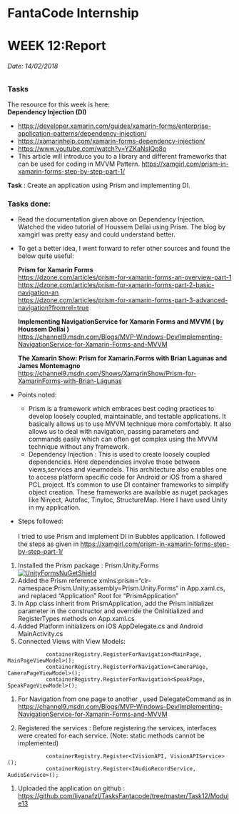 
# FantaCode Internship
# WEEK 12:Report 

###### Date: 14/02/2018
### Tasks 

The resource for this week is here:<br>
<b>Dependency Injection (DI)</b>
* https://developer.xamarin.com/guides/xamarin-forms/enterprise-application-patterns/dependency-injection/
* https://xamarinhelp.com/xamarin-forms-dependency-injection/
* https://www.youtube.com/watch?v=YZKaNsIQp8o
* This article will introduce you to a library and different frameworks that can be used for coding in MVVM Pattern.
https://xamgirl.com/prism-in-xamarin-forms-step-by-step-part-1/


<b>Task</b> : Create an application using Prism and implementing DI.
### Tasks done:

* Read the documentation given above on Dependency Injection. Watched the video tutorial of Houssem Dellai using Prism. The blog by xamgirl was pretty easy and could understand better.
* To get a better idea, I went forward to refer other sources and found the below quite useful:<br>

  <b>Prism for Xamarin Forms</b>
   <br>https://dzone.com/articles/prism-for-xamarin-forms-an-overview-part-1
<br>https://dzone.com/articles/prism-for-xamarin-forms-part-2-basic-navigation-an
<br>https://dzone.com/articles/prism-for-xamarin-forms-part-3-advanced-navigation?fromrel=true<br>
  
  <b>Implementing NavigationService for Xamarin Forms and MVVM ( by Houssem Dellai )</b>
  <br>https://channel9.msdn.com/Blogs/MVP-Windows-Dev/Implementing-NavigationService-for-Xamarin-Forms-and-MVVM
  
  <b>The Xamarin Show: Prism for Xamarin.Forms with Brian Lagunas and James Montemagno</b>
  <br>https://channel9.msdn.com/Shows/XamarinShow/Prism-for-XamarinForms-with-Brian-Lagunas
* Points noted:<br>
  - Prism is a framework which embraces best coding practices to develop loosely coupled, maintainable, and testable applications.
    It basically allows us to use MVVM technique more comfortably. It also allows us to deal with navigation, passing parameters and         commands easily which can often get complex using the MVVM technique without any framework.
  - Dependency Injection : This is used to create loosely coupled dependencies. Here dependencies involve those between views,services       and viewmodels. This architecture also enables one to access platform specific code for Android or iOS from a shared PCL project.
    It’s common to use DI container frameworks to simplify object creation. These frameworks are available as nuget packages like             Ninject, Autofac, TinyIoc, StructureMap. Here I have used Unity in my application.
* Steps followed:<br>
  <br> I tried to use Prism and implement DI in Bubbles application.
  I followed the steps as given in https://xamgirl.com/prism-in-xamarin-forms-step-by-step-part-1/
1. Installed the Prism package : Prism.Unity.Forms <a href="https://www.nuget.org/packages/Prism.Unity.Forms/" rel="nofollow"><img src="https://camo.githubusercontent.com/709fd2a23b7675bb66f11291ffd20e81fdb43f5c/68747470733a2f2f696d672e736869656c64732e696f2f6e756765742f767072652f507269736d2e556e6974792e466f726d732e737667" alt="UnityFormsNuGetShield" data-canonical-src="https://img.shields.io/nuget/vpre/Prism.Unity.Forms.svg" style="max-width:100%;"></a>
1. Added the Prism reference xmlns:prism=“clr-namespace:Prism.Unity;assembly=Prism.Unity.Forms“ in App.xaml.cs, and replaced “Application” Root for “PrismApplication”
1. In App class inherit from PrismApplication, add the Prism initializer parameter in the constructor and override the OnInitialized and RegisterTypes methods on App.xaml.cs 
1. Added Platform initializers on iOS AppDelegate.cs and Android MainActivity.cs
1. Connected Views with View Models:
```
            containerRegistry.RegisterForNavigation<MainPage, MainPageViewModel>();
            containerRegistry.RegisterForNavigation<CameraPage, CameraPageViewModel>();
            containerRegistry.RegisterForNavigation<SpeakPage, SpeakPageViewModel>();
```
1. For Navigation from one page to another , used DelegateCommand as in https://channel9.msdn.com/Blogs/MVP-Windows-Dev/Implementing-NavigationService-for-Xamarin-Forms-and-MVVM

1. Registered the services :
Before registering the services, interfaces were created for each service. (Note: static methods cannot be implemented)
```
            containerRegistry.Register<IVisionAPI, VisionAPIService>();
            containerRegistry.Register<IAudioRecordService, AudioService>();

```
1. Uploaded the application on github :<br>https://github.com/liyanafzl/TasksFantacode/tree/master/Task12/Module13


  

